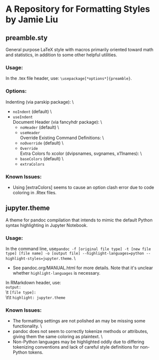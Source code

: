 # A Repository for Formatting Styles by Jamie Liu

## preamble.sty

General purpose LaTeX style with macros primarily oriented toward math and statistics, in addition to some other helpful utilities.

### Usage:
In the .tex file header, use: `\usepackage[*options*]{preamble}`.

### Options:
Indenting (via parskip package): \
  * `noIndent` (default) \
  * `useIndent` \
Document Header (via fancyhdr package): \
    - `noHeader` (default) \
    - `useHeader` \
Override Existing Command Definitions: \
    - `noOverride` (default) \
    - `Override` \
Extra Colors fo xcolor (dvipsnames, svgnames, x11names): \
    - `baseColors` (default) \
    - `extraColors`

### Known Issues:
 - Using [extraColors] seems to cause an option clash error due to code coloring in .Rtex files.


## jupyter.theme

A theme for pandoc compilation that intends to mimic the default Python syntax highlighting in Jupyter Notebook.

### Usage:
In the command line, use`pandoc -f [original file type] -t [new file type] [file name] -o [output file] --highlight-languages=python --highlight-styles=jupyter.theme`. \
- See pandoc.org/MANUAL.html for more details. Note that it's unclear whether `highlight-languages` is necessary.

In RMarkdown header, use: \
    `output:` \
    \t     `[file type]:` \
    \t\t        `highlight: jupyter.theme`

### Known Issues:
- The formatting settings are not polished an may be missing some functionality. \
- pandoc does not seem to correctly tokenize methods or attributes, giving them the same coloring as plaintext. \
- Non-Python languages may be highlighted oddly due to differing tokenizing conventions and lack of careful style definitions for non-Python tokens.
